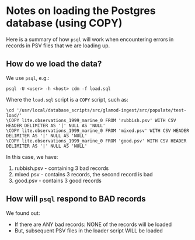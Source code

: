 # Notes on loading the Postgres database (using COPY)

Here is a summary of how `psql` will work when encountering errors in 
records in PSV files that we are loading up.

## How do we load the data?

We use `psql`, e.g.:

```
psql -U <user> -h <host> cdm -f load.sql
```

Where the `load.sql` script is a `COPY` script, such as:

```
\cd '/usr/local/database_scripts/src/glamod-ingest/src/populate/test-load/'
\COPY lite.observations_1999_marine_0 FROM 'rubbish.psv' WITH CSV HEADER DELIMITER AS '|' NULL AS 'NULL'
\COPY lite.observations_1999_marine_0 FROM 'mixed.psv' WITH CSV HEADER DELIMITER AS '|' NULL AS 'NULL'
\COPY lite.observations_1999_marine_0 FROM 'good.psv' WITH CSV HEADER DELIMITER AS '|' NULL AS 'NULL'
```

In this case, we have:

 1. rubbish.psv - containing 3 bad records
 2. mixed.psv - contains 3 records, the second record is bad
 3. good.psv - contains 3 good records

## How will `psql` respond to BAD records

We found out:

 - If there are ANY bad records: NONE of the records will be loaded
 - But, subsequent PSV files in the loader script WILL be loaded 

